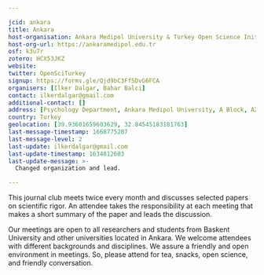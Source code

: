 ```yaml
---

jcid: ankara
title: Ankara
host-organisation: Ankara Medipol University & Turkey Open Science Initiation
host-org-url: https://ankaramedipol.edu.tr
osf: k3u7r
zotero: HCX53JKZ
website: 
twitter: OpenSciTurkey
signup: https://forms.gle/Qjd9bC3Ff5DvG6FCA
organisers: [Ilker Dalgar, Bahar Balci]
contact: ilkerdalgar@gmail.com
additional-contact: []
address: [Psychology Department, Ankara Medipol University, A Block, A214, Altindag, Ankara]
country: Turkey
geolocation: [39.93601659603629, 32.84545183181763]
last-message-timestamp: 1668775287
last-message-level: 2
last-update: ilkerdalgar@gmail.com
last-update-timestamp: 1634812603
last-update-message: >-
  Changed organization and lead. 

---
```


This journal club meets twice every month and discusses selected papers on scientific rigor. An attendee takes the responsibility at each meeting that makes a short summary of the paper and leads the discussion.

Our meetings are open to all researchers and students from Baskent University and other universities located in Ankara. We welcome attendees with different backgrounds and disciplines. We assure a friendly and open environment in meetings. So, please attend for tea, snacks, open science, and friendly conversation.
